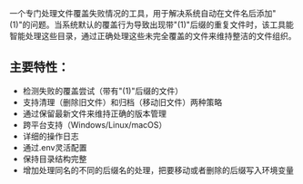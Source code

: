 
一个专门处理文件覆盖失败情况的工具，用于解决系统自动在文件名后添加"(1)"的问题。当系统默认的覆盖行为导致出现带"(1)"后缀的重复文件时，该工具能智能处理这些目录，通过正确处理这些未完全覆盖的文件来维持整洁的文件组织。


## 主要特性：
- 检测失败的覆盖尝试（带有"(1)"后缀的文件）
- 支持清理（删除旧文件）和归档（移动旧文件）两种策略
- 通过保留最新文件来维持正确的版本管理
- 跨平台支持（Windows/Linux/macOS）
- 详细的操作日志
- 通过.env灵活配置
- 保持目录结构完整
- 增加处理同名的不同的后缀名的处理，把要移动或者删除的后缀写入环境变量
